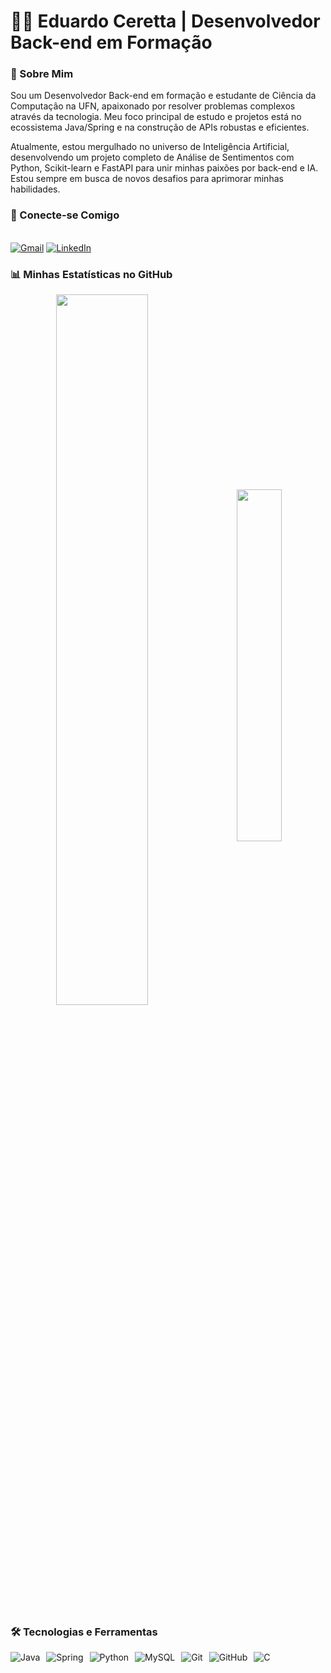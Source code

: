 # 👨‍💻 Eduardo Ceretta | Desenvolvedor Back-end em Formação

### 👋 Sobre Mim
Sou um Desenvolvedor Back-end em formação e estudante de Ciência da Computação na UFN, apaixonado por resolver problemas complexos através da tecnologia. Meu foco principal de estudo e projetos está no ecossistema Java/Spring e na construção de APIs robustas e eficientes.

Atualmente, estou mergulhado no universo de Inteligência Artificial, desenvolvendo um projeto completo de Análise de Sentimentos com Python, Scikit-learn e FastAPI para unir minhas paixões por back-end e IA. Estou sempre em busca de novos desafios para aprimorar minhas habilidades.

### 🤝 Conecte-se Comigo
<div style="display: inline_block"><br>
  <a href="mailto:duduceretta@gmail.com"><img src="https://img.shields.io/badge/Gmail-D14836?style=for-the-badge&logo=gmail&logoColor=white" alt="Gmail"></a>
  <a href="https://www.linkedin.com/in/eduardo-ceretta-373b88246/" target="_blank"><img src="https://img.shields.io/badge/LinkedIn-0077B5?style=for-the-badge&logo=linkedin&logoColor=white" alt="LinkedIn"></a>
</div>

### 📊 Minhas Estatísticas no GitHub
<div  align="center" style="margin-bottom:10px">
<img width=54% align="center"  src="https://github-readme-streak-stats.herokuapp.com?user=Duduceretta&theme=radical&mode=weekly" />
  &nbsp;&nbsp;&nbsp;
<img width=38% align="center" src="https://github-readme-stats-git-main-rafaelalexandrino.vercel.app/api/top-langs/?username=Duduceretta&show_icons=true&theme=radical&layout=compact&hide=jupyter%20notebook,html,css,tex" />
 </div>
 
### 🛠️ Tecnologias e Ferramentas
<div style="display: flex; flex-wrap: wrap; gap: 10px;">
  <img src="https://img.shields.io/badge/Java-007396?style=flat-square&logo=java&logoColor=white" alt="Java">
  <img src="https://img.shields.io/badge/Spring-6DB33F?style=flat-square&logo=spring&logoColor=white" alt="Spring">
  <img src="https://img.shields.io/badge/Python-3776AB?style=flat-square&logo=python&logoColor=white" alt="Python">
  <img src="https://img.shields.io/badge/MySQL-4479A1?style=flat-square&logo=mysql&logoColor=white" alt="MySQL">
  <img src="https://img.shields.io/badge/Git-F05032?style=flat-square&logo=git&logoColor=white" alt="Git">
  <img src="https://img.shields.io/badge/GitHub-181717?style=flat-square&logo=github&logoColor=white" alt="GitHub">
  <img src="https://img.shields.io/badge/C-A8B9CC?style=flat-square&logo=c&logoColor=white" alt="C">
</div>
